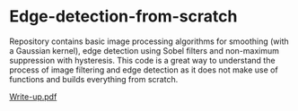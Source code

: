 # Edge-detection-from-scratch
Repository contains basic image processing algorithms for smoothing (with a Gaussian kernel), edge detection using Sobel filters and non-maximum suppression with hysteresis. This code is a great way to understand the process of image filtering and edge detection as it does not make use of functions and builds everything from scratch.

[Write-up.pdf](https://github.com/PrithaJaipal/Edge-detection-from-scratch/files/15384433/Write-up.pdf)
